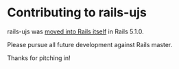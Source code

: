# Contributing to rails-ujs

rails-ujs was [moved into Rails itself](https://github.com/rails/rails/commit/ad3a47759e67a411f3534309cdd704f12f6930a7) in Rails 5.1.0.

Please pursue all future development against Rails master.

Thanks for pitching in!
